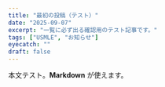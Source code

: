 ```yaml
---
title: "最初の投稿（テスト）"
date: "2025-09-07"
excerpt: "一覧に必ず出る確認用のテスト記事です。"
tags: ["USMLE", "お知らせ"]
eyecatch: ""
draft: false
---
```


本文テスト。**Markdown** が使えます。